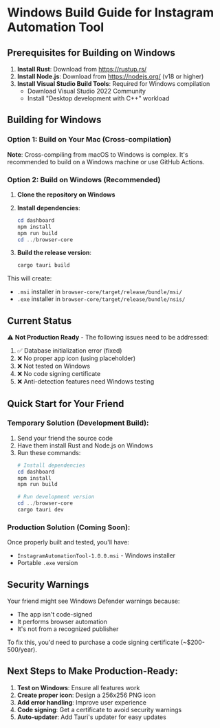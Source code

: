 # Windows Build Guide for Instagram Automation Tool

## Prerequisites for Building on Windows

1. **Install Rust**: Download from https://rustup.rs/
2. **Install Node.js**: Download from https://nodejs.org/ (v18 or higher)
3. **Install Visual Studio Build Tools**: Required for Windows compilation
   - Download Visual Studio 2022 Community
   - Install "Desktop development with C++" workload

## Building for Windows

### Option 1: Build on Your Mac (Cross-compilation)

**Note**: Cross-compiling from macOS to Windows is complex. It's recommended to build on a Windows machine or use GitHub Actions.

### Option 2: Build on Windows (Recommended)

1. **Clone the repository on Windows**
2. **Install dependencies**:
   ```powershell
   cd dashboard
   npm install
   npm run build
   cd ../browser-core
   ```

3. **Build the release version**:
   ```powershell
   cargo tauri build
   ```

This will create:
- `.msi` installer in `browser-core/target/release/bundle/msi/`
- `.exe` installer in `browser-core/target/release/bundle/nsis/`

## Current Status

⚠️ **Not Production Ready** - The following issues need to be addressed:

1. ✅ Database initialization error (fixed)
2. ❌ No proper app icon (using placeholder)
3. ❌ Not tested on Windows
4. ❌ No code signing certificate
5. ❌ Anti-detection features need Windows testing

## Quick Start for Your Friend

### Temporary Solution (Development Build):

1. Send your friend the source code
2. Have them install Rust and Node.js on Windows
3. Run these commands:
   ```powershell
   # Install dependencies
   cd dashboard
   npm install
   npm run build
   
   # Run development version
   cd ../browser-core
   cargo tauri dev
   ```

### Production Solution (Coming Soon):

Once properly built and tested, you'll have:
- `InstagramAutomationTool-1.0.0.msi` - Windows installer
- Portable `.exe` version

## Security Warnings

Your friend might see Windows Defender warnings because:
- The app isn't code-signed
- It performs browser automation
- It's not from a recognized publisher

To fix this, you'd need to purchase a code signing certificate (~$200-500/year).

## Next Steps to Make Production-Ready:

1. **Test on Windows**: Ensure all features work
2. **Create proper icon**: Design a 256x256 PNG icon
3. **Add error handling**: Improve user experience
4. **Code signing**: Get a certificate to avoid security warnings
5. **Auto-updater**: Add Tauri's updater for easy updates 